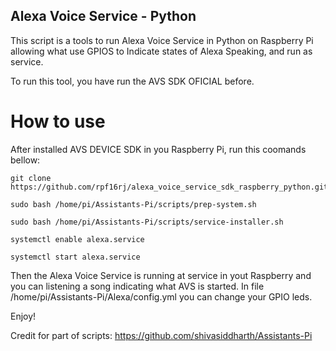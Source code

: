 ## Alexa Voice Service - Python

This script is a tools to run Alexa Voice Service in Python on Raspberry Pi allowing what use GPIOS to Indicate states of Alexa Speaking, and run as service. 

To run this tool, you have run the AVS SDK OFICIAL before.

# How to use

After installed AVS DEVICE SDK in you Raspberry Pi, run this coomands bellow:
```
git clone https://github.com/rpf16rj/alexa_voice_service_sdk_raspberry_python.git
```
```
sudo bash /home/pi/Assistants-Pi/scripts/prep-system.sh
```
```
sudo bash /home/pi/Assistants-Pi/scripts/service-installer.sh
```
```
systemctl enable alexa.service
```
```
systemctl start alexa.service
```
Then the Alexa Voice Service is running at service in yout Raspberry and you can listening a song indicating what AVS is started. 
In file /home/pi/Assistants-Pi/Alexa/config.yml you can change your GPIO leds. 

Enjoy!

Credit for part of scripts: https://github.com/shivasiddharth/Assistants-Pi
